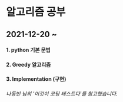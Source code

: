 # 알고리즘 공부
## 2021-12-20 ~
#### 1. python 기본 문법
#### 2. Greedy 알고리즘
#### 3. Implementation (구현)


###### 나동빈 님의 '이것이 코딩 테스트다'를 참고했습니다.
